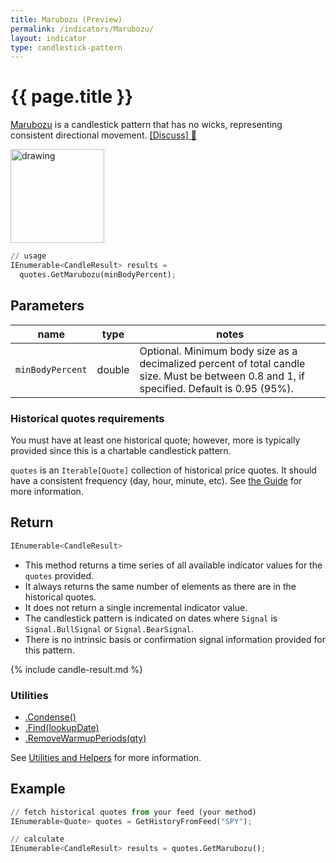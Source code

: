 ```yaml
---
title: Marubozu (Preview)
permalink: /indicators/Marubozu/
layout: indicator
type: candlestick-pattern
---
```


# {{ page.title }}

[Marubozu](https://en.wikipedia.org/wiki/Marubozu) is a candlestick pattern that has no wicks, representing consistent directional movement.
[[Discuss] :speech_balloon:]({{site.github.base_repository_url}}/discussions/512 "Community discussion about this indicator")

  <img src="{{site.baseurl}}/assets/charts/Marubozu.png" alt="drawing" height="150" />

```python
// usage
IEnumerable<CandleResult> results =
  quotes.GetMarubozu(minBodyPercent);
```

## Parameters

| name | type | notes
| -- |-- |--
| `minBodyPercent` | double | Optional.  Minimum body size as a decimalized percent of total candle size.  Must be between 0.8 and 1, if specified.  Default is 0.95 (95%).

### Historical quotes requirements

You must have at least one historical quote; however, more is typically provided since this is a chartable candlestick pattern.

`quotes` is an `Iterable[Quote]` collection of historical price quotes.  It should have a consistent frequency (day, hour, minute, etc).  See [the Guide]({{site.baseurl}}/guide/#historical-quotes) for more information.

## Return

```python
IEnumerable<CandleResult>
```

- This method returns a time series of all available indicator values for the `quotes` provided.
- It always returns the same number of elements as there are in the historical quotes.
- It does not return a single incremental indicator value.
- The candlestick pattern is indicated on dates where `Signal` is `Signal.BullSignal` or `Signal.BearSignal`.
- There is no intrinsic basis or confirmation signal information provided for this pattern.

{% include candle-result.md %}

### Utilities

- [.Condense()]({{site.baseurl}}/utilities#condense)
- [.Find(lookupDate)]({{site.baseurl}}/utilities#find-indicator-result-by-date)
- [.RemoveWarmupPeriods(qty)]({{site.baseurl}}/utilities#remove-warmup-periods)

See [Utilities and Helpers]({{site.baseurl}}/utilities#utilities-for-indicator-results) for more information.

## Example

```python
// fetch historical quotes from your feed (your method)
IEnumerable<Quote> quotes = GetHistoryFromFeed("SPY");

// calculate
IEnumerable<CandleResult> results = quotes.GetMarubozu();
```
